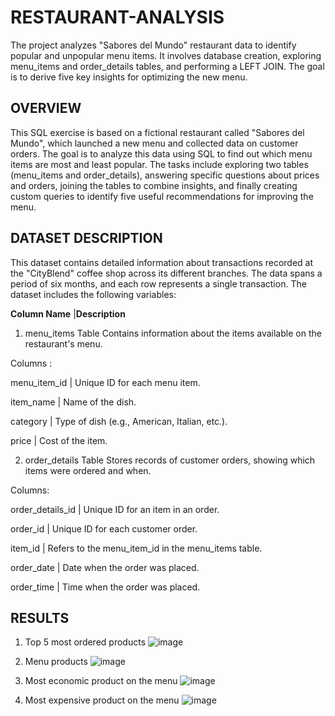 # RESTAURANT-ANALYSIS
The project analyzes "Sabores del Mundo" restaurant data to identify popular and unpopular menu items. It involves database creation, exploring menu_items and order_details tables, and performing a LEFT JOIN. The goal is to derive five key insights for optimizing the new menu.

## OVERVIEW 

This SQL exercise is based on a fictional restaurant called "Sabores del Mundo", which launched a new menu and collected data on customer orders. The goal is to analyze this data using SQL to find out which menu items are most and least popular. The tasks include exploring two tables (menu_items and order_details), answering specific questions about prices and orders, joining the tables to combine insights, and finally creating custom queries to identify five useful recommendations for improving the menu.

## DATASET DESCRIPTION
This dataset contains detailed information about transactions recorded at the "CityBlend" coffee shop across its different branches. 
The data spans a period of six months, and each row represents a single transaction. The dataset includes the following variables:


**Column Name**	      |**Description**

1. menu_items Table
Contains information about the items available on the restaurant's menu.

Columns :

  menu_item_id  | Unique ID for each menu item.

  item_name     | Name of the dish.

  category      | Type of dish (e.g., American, Italian, etc.).

  price         | Cost of the item.

2. order_details Table
Stores records of customer orders, showing which items were ordered and when.

Columns:

  order_details_id    | Unique ID for an item in an order.

  order_id            | Unique ID for each customer order.

  item_id             | Refers to the menu_item_id in the menu_items table.

  order_date          | Date when the order was placed.

  order_time          | Time when the order was placed.

## RESULTS
1. Top 5 most ordered products 
![image](https://github.com/user-attachments/assets/11eb9510-2bc9-4f82-a47a-44b3a7684bdb)

2. Menu products
![image](https://github.com/user-attachments/assets/3c8f8dc4-ab43-4ce6-9904-565dbcfaa96f)

3. Most economic product on the menu
![image](https://github.com/user-attachments/assets/44c23696-1ced-4ca2-9a6e-a644181e5336)

4. Most expensive product on the menu
![image](https://github.com/user-attachments/assets/7b3d4598-db16-4654-af03-32cd4e369009)




